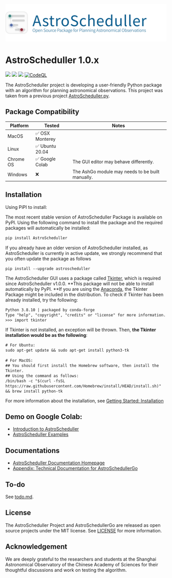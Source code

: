 ![astro_scheduller](https://raw.githubusercontent.com/AstroScheduller/AstroScheduller/Dev/docs/astro_scheduller.jpg)

# AstroScheduller 1.0.x

[![](https://img.shields.io/badge/license-MIT-green)](https://github.com/AstroScheduller/AstroScheduller/blob/Dev/LICENSE)
[![](https://img.shields.io/badge/release-v0.9.3-informational)](https://github.com/AstroScheduller/AstroScheduller/releases)
[![](https://img.shields.io/badge/python-3.6+-orange)]()
[![CodeQL](https://github.com/AstroScheduller/AstroScheduller/actions/workflows/codeql-analysis.yml/badge.svg)](https://github.com/AstroScheduller/AstroScheduller/actions/workflows/codeql-analysis.yml)

The AstroScheduller project is developing a user-friendly Python package with an algorithm for planning astronomical observations. This project was taken from a previous project [AstroScheduller.py](https://github.com/AstroScheduller/AstroSchedullerPy).

## Package Compatibility

| Platform  | Tested         | Notes                                            |
| --------- | -------------- | ------------------------------------------------ |
| MacOS     | ✅ OSX Monterey |                                                  |
| Linux     | ✅ Ubuntu 20.04 |                                                  |
| Chrome OS | ✅ Google Colab | The GUI editor may behave differently.           |
| Windows   | ❌              | The AshGo module may needs to be built manually. |

## Installation

Using PiPI to install:

The most recent stable version of  AstroScheduller Package is available on PyPI. Using the following command to install the package and the required packages will automatically be installed: 

```bash
pip install AstroScheduller
```

If you already have an older version of AstroScheduller installed, as AstroScheduller is currently in active update, we strongly recommend that you often update the package as follows

```{shell}]
pip install --upgrade astroscheduller
```

The AstroScheduller GUI uses a package called [Tkinter](https://tkdocs.com/tutorial/install.html), which is required since AstroScheduller v1.0.0. **This package will not be able to install automatically by PyPI. **If you are using the [Anaconda](https://www.anaconda.com), the Tkinter Package might be included in the distribution. To check if Tkinter has been already installed, try the following: 

```{shell}
Python 3.8.10 | packaged by conda-forge 
Type "help", "copyright", "credits" or "license" for more information.
>>> import tkinter
```

If Tkinter is not installed, an exception will be thrown. Then, **the Tkinter installation would be as the following**: 

```{shell}
# For Ubuntu: 
sudo apt-get update && sudo apt-get install python3-tk

# For MacOS: 
## You should first install the Homebrew software, then install the Tkinter. 
## Using the command as follows: 
/bin/bash -c "$(curl -fsSL https://raw.githubusercontent.com/Homebrew/install/HEAD/install.sh)" && brew install python-tk
```

For more information about the installation, see [Getting Started: Installation](https://astroscheduller.github.io/tutorials-docs/getting-started.html#installation)

## Demo on Google Colab: 
 - [Introduction to AstroScheduller](https://colab.research.google.com/drive/1pnGP9p53ELxzyRdV7aMAa21Q0RGHIbaM?usp=sharing)
 - [AstroScheduller Examples](https://colab.research.google.com/drive/1fHDBcop4ZaMf3P7huPEB-w_y5VkIsI2X?usp=sharing)

## Documentations

 - [AstroScheduller Documentation Homepage](https://astroscheduller.github.io/)
 - [Appendix: Technical Documentation for AstroSchedullerGo](https://github.com/AstroScheduller/AstroScheduller/blob/Dev/docs/app_astroschedullergo_tech.md)

## To-do

See [todo.md](./docs/todo.md). 

## License

The AstroScheduller Project and AstroSchedullerGo are released as open source projects under the MIT license. See [LICENSE](https://github.com/AstroScheduller/AstroScheduller/blob/Dev/LICENSE) for more information. 

## Acknowledgement

We are deeply grateful to the researchers and students at the Shanghai Astronomical Observatory of the Chinese Academy of Sciences for their thoughtful discussions and work on testing the algorithm.
